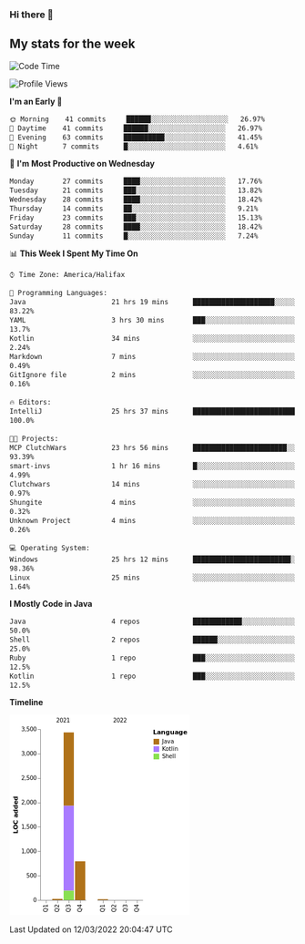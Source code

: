 ### Hi there 👋

## My stats for the week
<!--START_SECTION:waka-->
![Code Time](http://img.shields.io/badge/Code%20Time-61%20hrs%2025%20mins-blue)

![Profile Views](http://img.shields.io/badge/Profile%20Views-183-blue)

**I'm an Early 🐤** 

```text
🌞 Morning    41 commits     ██████░░░░░░░░░░░░░░░░░░░   26.97% 
🌆 Daytime    41 commits     ██████░░░░░░░░░░░░░░░░░░░   26.97% 
🌃 Evening    63 commits     ██████████░░░░░░░░░░░░░░░   41.45% 
🌙 Night      7 commits      █░░░░░░░░░░░░░░░░░░░░░░░░   4.61%

```
📅 **I'm Most Productive on Wednesday** 

```text
Monday       27 commits     ████░░░░░░░░░░░░░░░░░░░░░   17.76% 
Tuesday      21 commits     ███░░░░░░░░░░░░░░░░░░░░░░   13.82% 
Wednesday    28 commits     ████░░░░░░░░░░░░░░░░░░░░░   18.42% 
Thursday     14 commits     ██░░░░░░░░░░░░░░░░░░░░░░░   9.21% 
Friday       23 commits     ███░░░░░░░░░░░░░░░░░░░░░░   15.13% 
Saturday     28 commits     ████░░░░░░░░░░░░░░░░░░░░░   18.42% 
Sunday       11 commits     █░░░░░░░░░░░░░░░░░░░░░░░░   7.24%

```


📊 **This Week I Spent My Time On** 

```text
⌚︎ Time Zone: America/Halifax

💬 Programming Languages: 
Java                     21 hrs 19 mins      ████████████████████░░░░░   83.22% 
YAML                     3 hrs 30 mins       ███░░░░░░░░░░░░░░░░░░░░░░   13.7% 
Kotlin                   34 mins             ░░░░░░░░░░░░░░░░░░░░░░░░░   2.24% 
Markdown                 7 mins              ░░░░░░░░░░░░░░░░░░░░░░░░░   0.49% 
GitIgnore file           2 mins              ░░░░░░░░░░░░░░░░░░░░░░░░░   0.16%

🔥 Editors: 
IntelliJ                 25 hrs 37 mins      █████████████████████████   100.0%

🐱‍💻 Projects: 
MCP ClutchWars           23 hrs 56 mins      ███████████████████████░░   93.39% 
smart-invs               1 hr 16 mins        █░░░░░░░░░░░░░░░░░░░░░░░░   4.99% 
Clutchwars               14 mins             ░░░░░░░░░░░░░░░░░░░░░░░░░   0.97% 
Shungite                 4 mins              ░░░░░░░░░░░░░░░░░░░░░░░░░   0.32% 
Unknown Project          4 mins              ░░░░░░░░░░░░░░░░░░░░░░░░░   0.26%

💻 Operating System: 
Windows                  25 hrs 12 mins      ████████████████████████░   98.36% 
Linux                    25 mins             ░░░░░░░░░░░░░░░░░░░░░░░░░   1.64%

```

**I Mostly Code in Java** 

```text
Java                     4 repos             ████████████░░░░░░░░░░░░░   50.0% 
Shell                    2 repos             ██████░░░░░░░░░░░░░░░░░░░   25.0% 
Ruby                     1 repo              ███░░░░░░░░░░░░░░░░░░░░░░   12.5% 
Kotlin                   1 repo              ███░░░░░░░░░░░░░░░░░░░░░░   12.5%

```


**Timeline**

![Chart not found](https://raw.githubusercontent.com/lyndseyy/lyndseyy/main/charts/bar_graph.png) 


 Last Updated on 12/03/2022 20:04:47 UTC
<!--END_SECTION:waka-->